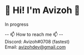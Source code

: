 <h1>👋 Hi! I'm Avizoh 👋</h1>

In progress<br />

-- 📫 How to reach me 📫 --<br />
Discord: Avizoh#0708 (fastest)<br />
Email: avizohdev@gmail.com
